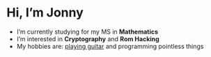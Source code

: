 
# Hi, I’m Jonny
- I’m currently studying for my MS in **Mathematics**
- I’m interested in **Cryptography** and **Rom Hacking**
- My hobbies are: [playing guitar](https://www.youtube.com/channel/UC8O83I-rFkt0nhx4z7Y0VXQ) and programming pointless things




<!---
jonathonheddings/jonathonheddings is a ✨ special ✨ repository because its `README.md` (this file) appears on your GitHub profile.
You can click the Preview link to take a look at your changes.
--->
